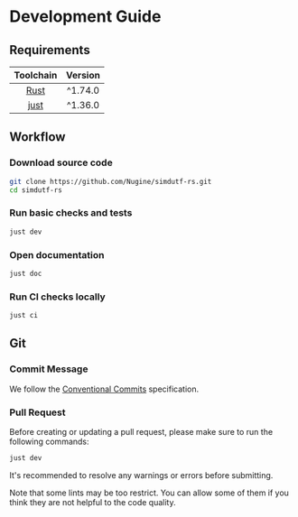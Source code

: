 # Development Guide

## Requirements

|               Toolchain               | Version |
| :-----------------------------------: | :-----: |
|      [Rust](https://rustup.rs/)       | ^1.74.0 |
| [just](https://github.com/casey/just) | ^1.36.0 |

## Workflow

### Download source code

```bash
git clone https://github.com/Nugine/simdutf-rs.git
cd simdutf-rs
```

### Run basic checks and tests

```bash
just dev
```

### Open documentation

```bash
just doc
```

### Run CI checks locally

```bash
just ci
```

## Git

### Commit Message

We follow the [Conventional Commits](https://www.conventionalcommits.org/en/v1.0.0/) specification.

### Pull Request

Before creating or updating a pull request, please make sure to run the following commands:

```bash
just dev
```

It's recommended to resolve any warnings or errors before submitting.

Note that some lints may be too restrict. You can allow some of them if you think they are not helpful to the code quality.
